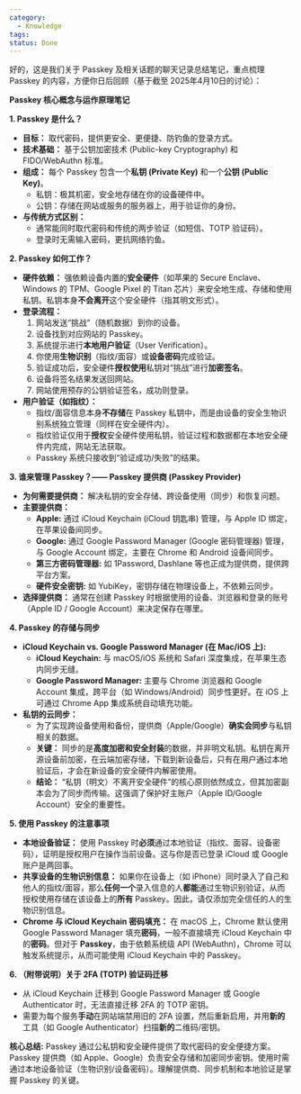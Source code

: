 ```yaml
---
category:
  - Knowledge
tags: 
status: Done
---
```

好的，这是我们关于 Passkey 及相关话题的聊天记录总结笔记，重点梳理 Passkey 的内容，方便你日后回顾（基于截至 2025年4月10日的讨论）：

**Passkey 核心概念与运作原理笔记**

**1. Passkey 是什么？**

- **目标：** 取代密码，提供更安全、更便捷、防钓鱼的登录方式。
- **技术基础：** 基于公钥加密技术 (Public-key Cryptography) 和 FIDO/WebAuthn 标准。
- **组成：** 每个 Passkey 包含一个**私钥 (Private Key)** 和一个**公钥 (Public Key)**。
    - 私钥：极其机密，安全地存储在你的设备硬件中。
    - 公钥：存储在网站或服务的服务器上，用于验证你的身份。
- **与传统方式区别：**
    - 通常能同时取代密码和传统的两步验证（如短信、TOTP 验证码）。
    - 登录时无需输入密码，更抗网络钓鱼。

**2. Passkey 如何工作？**

- **硬件依赖：** 强依赖设备内置的**安全硬件**（如苹果的 Secure Enclave、Windows 的 TPM、Google Pixel 的 Titan 芯片）来安全地生成、存储和使用私钥。私钥本身**不会离开**这个安全硬件（指其明文形式）。
- **登录流程：**
    1. 网站发送“挑战”（随机数据）到你的设备。
    2. 设备找到对应网站的 Passkey。
    3. 系统提示进行**本地用户验证**（User Verification）。
    4. 你使用**生物识别**（指纹/面容）或**设备密码**完成验证。
    5. 验证成功后，安全硬件**授权使用**私钥对“挑战”进行**加密签名**。
    6. 设备将签名结果发送回网站。
    7. 网站使用预存的公钥验证签名，成功则登录。
- **用户验证（如指纹）：**
    - 指纹/面容信息本身**不存储**在 Passkey 私钥中，而是由设备的安全生物识别系统独立管理（同样在安全硬件内）。
    - 指纹验证仅用于**授权**安全硬件使用私钥，验证过程和数据都在本地安全硬件内完成，网站无法获取。
    - Passkey 系统只接收到“验证成功/失败”的结果。

**3. 谁来管理 Passkey？—— Passkey 提供商 (Passkey Provider)**

- **为何需要提供商：** 解决私钥的安全存储、跨设备使用（同步）和恢复问题。
- **主要提供商：**
    - **Apple:** 通过 iCloud Keychain (iCloud 钥匙串) 管理，与 Apple ID 绑定，在苹果设备间同步。
    - **Google:** 通过 Google Password Manager (Google 密码管理器) 管理，与 Google Account 绑定，主要在 Chrome 和 Android 设备间同步。
    - **第三方密码管理器:** 如 1Password, Dashlane 等也正成为提供商，提供跨平台方案。
    - **硬件安全密钥:** 如 YubiKey，密钥存储在物理设备上，不依赖云同步。
- **选择提供商：** 通常在创建 Passkey 时根据使用的设备、浏览器和登录的账号（Apple ID / Google Account）来决定保存在哪里。

**4. Passkey 的存储与同步**

- **iCloud Keychain vs. Google Password Manager (在 Mac/iOS 上):**
    - **iCloud Keychain:** 与 macOS/iOS 系统和 Safari 深度集成，在苹果生态内同步无缝。
    - **Google Password Manager:** 主要与 Chrome 浏览器和 Google Account 集成，跨平台（如 Windows/Android）同步性更好。在 iOS 上可通过 Chrome App 集成系统自动填充功能。
- **私钥的云同步：**
    - 为了实现跨设备使用和备份，提供商（Apple/Google）**确实会同步**与私钥相关的数据。
    - **关键：** 同步的是**高度加密和安全封装**的数据，并非明文私钥。私钥在离开源设备前加密，在云端加密存储，下载到新设备后，只有在用户通过本地验证后，才会在新设备的安全硬件内解密使用。
    - **结论：** “私钥（明文）不离开安全硬件”的核心原则依然成立，但其加密副本会为了同步而传输。这强调了保护好主账户（Apple ID/Google Account）安全的重要性。

**5. 使用 Passkey 的注意事项**

- **本地设备验证：** 使用 Passkey 时**必须**通过本地验证（指纹、面容、设备密码），证明是授权用户在操作当前设备。这与你是否已登录 iCloud 或 Google 账户是两回事。
- **共享设备的生物识别信息：** 如果你在设备上（如 iPhone）同时录入了自己和他人的指纹/面容，那么**任何一个**录入信息的人**都能**通过生物识别验证，从而授权使用存储在该设备上的**所有** Passkey。因此，请仅添加完全信任的人的生物识别信息。
- **Chrome 与 iCloud Keychain 密码填充：** 在 macOS 上，Chrome 默认使用 Google Password Manager 填充**密码**，一般不直接填充 iCloud Keychain 中的**密码**。但对于 **Passkey**，由于依赖系统级 API (WebAuthn)，Chrome 可以触发系统提示，从而可能使用 iCloud Keychain 中的 Passkey。

**6. （附带说明）关于 2FA (TOTP) 验证码迁移**

- 从 iCloud Keychain 迁移到 Google Password Manager 或 Google Authenticator 时，无法直接迁移 2FA 的 TOTP 密钥。
- 需要为每个服务**手动**在网站端禁用旧的 2FA 设置，然后重新启用，并用**新的**工具（如 Google Authenticator）扫描**新的**二维码/密钥。

**核心总结:** Passkey 通过公私钥和安全硬件提供了取代密码的安全便捷方案。Passkey 提供商（如 Apple、Google）负责安全存储和加密同步密钥。使用时需通过本地设备验证（生物识别/设备密码）。理解提供商、同步机制和本地验证是掌握 Passkey 的关键。